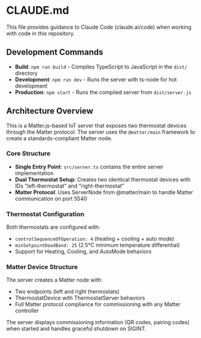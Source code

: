 # CLAUDE.md

This file provides guidance to Claude Code (claude.ai/code) when working with code in this repository.

## Development Commands

- **Build**: `npm run build` - Compiles TypeScript to JavaScript in the `dist/` directory
- **Development**: `npm run dev` - Runs the server with ts-node for hot development
- **Production**: `npm start` - Runs the compiled server from `dist/server.js`

## Architecture Overview

This is a Matter.js-based IoT server that exposes two thermostat devices through the Matter protocol. The server uses the `@matter/main` framework to create a standards-compliant Matter node.

### Core Structure

- **Single Entry Point**: `src/server.ts` contains the entire server implementation
- **Dual Thermostat Setup**: Creates two identical thermostat devices with IDs "left-thermostat" and "right-thermostat"
- **Matter Protocol**: Uses ServerNode from @matter/main to handle Matter communication on port 5540

### Thermostat Configuration

Both thermostats are configured with:
- `controlSequenceOfOperation: 4` (heating + cooling + auto mode)
- `minSetpointDeadBand: 25` (2.5°C minimum temperature differential)
- Support for Heating, Cooling, and AutoMode behaviors

### Matter Device Structure

The server creates a Matter node with:
- Two endpoints (left and right thermostats)
- ThermostatDevice with ThermostatServer behaviors
- Full Matter protocol compliance for commissioning with any Matter controller

The server displays commissioning information (QR codes, pairing codes) when started and handles graceful shutdown on SIGINT.